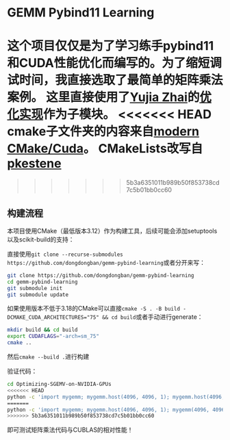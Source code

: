 # GEMM Pybind11 Learning

这个项目仅仅是为了学习练手pybind11和CUDA性能优化而编写的。为了缩短调试时间，我直接选取了最简单的矩阵乘法案例。
这里直接使用了[Yujia Zhai](yujiazhai94@gmail.com)的[优化实现](https://github.com/yzhaiustc/Optimizing-SGEMV-on-NVIDIA-GPUs)作为子模块。
<<<<<<< HEAD
cmake子文件夹的内容来自[modern CMake/Cuda](https://developer.download.nvidia.com/video/gputechconf/gtc/2019/presentation/s9444-build-systems-exploring-modern-cmake-cuda-v2.pdf)。
CMakeLists改写自[pkestene](https://github.com/pkestene/pybind11-cuda)
=======

>>>>>>> 5b3a6351011b989b50f853738cd7c5b01bb0cc60
## 构建流程

本项目使用CMake（最低版本3.12）作为构建工具，后续可能会添加setuptools以及scikit-build的支持：

直接使用`git clone --recurse-submodules https://github.com/dongdongban/gemm-pybind-learning`或者分开来写：
```bash
git clone https://github.com/dongdongban/gemm-pybind-learning
cd gemm-pybind-learning
git submodule init
git submodule update
```

如果使用版本不低于3.18的CMake可以直接`cmake -S . -B build -DCMAKE_CUDA_ARCHITECTURES="75" && cd build`或者手动进行generate：
```bash
mkdir build && cd build
export CUDAFLAGS="-arch=sm_75"
cmake ..
```

然后`cmake --build .`进行构建

验证代码：
```bash
cd Optimizing-SGEMV-on-NVIDIA-GPUs
<<<<<<< HEAD
python -c 'import mygemm; mygemm.host(4096, 4096, 1); mygemm.host(4096, 4096, 2)'
=======
python -c 'import mygemm; mygemm.host(4096, 4096, 1); mygemm(4096, 4096, 2)'
>>>>>>> 5b3a6351011b989b50f853738cd7c5b01bb0cc60
```
即可测试矩阵乘法代码与CUBLAS的相对性能！
